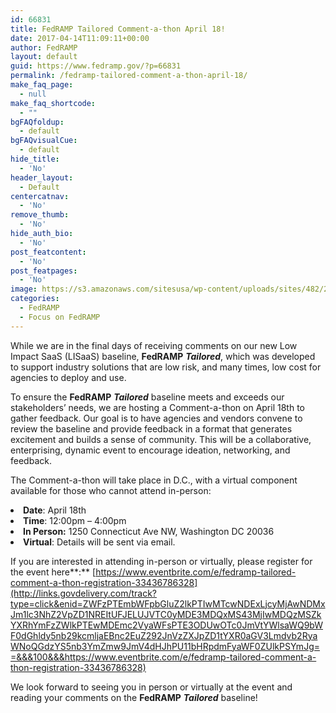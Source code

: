 ```yaml
---
id: 66831
title: FedRAMP Tailored Comment-a-thon April 18!
date: 2017-04-14T11:09:11+00:00
author: FedRAMP
layout: default
guid: https://www.fedramp.gov/?p=66831
permalink: /fedramp-tailored-comment-a-thon-april-18/
make_faq_page:
  - null
make_faq_shortcode:
  - ""
bgFAQfoldup:
  - default
bgFAQvisualCue:
  - default
hide_title:
  - 'No'
header_layout:
  - Default
centercatnav:
  - 'No'
remove_thumb:
  - 'No'
hide_auth_bio:
  - 'No'
post_featcontent:
  - 'No'
post_featpages:
  - 'No'
image: https://s3.amazonaws.com/sitesusa/wp-content/uploads/sites/482/2017/04/FedRAMP-web-banner_04062017_V2_Blog-banner-2.png
categories:
  - FedRAMP
  - Focus on FedRAMP
---
```

While we are in the final days of receiving comments on our new Low Impact SaaS (LISaaS) baseline, **FedRAMP** **_Tailored_**, which was developed to support industry solutions that are low risk, and many times, low cost for agencies to deploy and use.

To ensure the **FedRAMP** **_Tailored_** baseline meets and exceeds our stakeholders’ needs, we are hosting a Comment-a-thon on April 18th to gather feedback. Our goal is to have agencies and vendors convene to review the baseline and provide feedback in a format that generates excitement and builds a sense of community. This will be a collaborative, enterprising, dynamic event to encourage ideation, networking, and feedback. 

The Comment-a-thon will take place in D.C., with a virtual component available for those who cannot attend in-person:

<li style="font-weight: 400">
  <b>Date</b>: April 18th
</li>
<li style="font-weight: 400">
  <b>Time</b>: 12:00pm &#8211; 4:00pm
</li>
<li style="font-weight: 400">
  <b>In Person:</b> 1250 Connecticut Ave NW, Washington DC 20036 
</li>
<li style="font-weight: 400">
  <b>Virtual</b>: Details will be sent via email.
</li>

If you are interested in attending in-person or virtually, please register for the event here**:** [https://www.eventbrite.com/e/fedramp-tailored-comment-a-thon-registration-33436786328](http://links.govdelivery.com/track?type=click&enid=ZWFzPTEmbWFpbGluZ2lkPTIwMTcwNDExLjcyMjAwNDMxJm1lc3NhZ2VpZD1NREItUFJELUJVTC0yMDE3MDQxMS43MjIwMDQzMSZkYXRhYmFzZWlkPTEwMDEmc2VyaWFsPTE3ODUwOTc0JmVtYWlsaWQ9bWF0dGhldy5nb29kcmljaEBnc2EuZ292JnVzZXJpZD1tYXR0aGV3Lmdvb2RyaWNoQGdzYS5nb3YmZmw9JmV4dHJhPU11bHRpdmFyaWF0ZUlkPSYmJg==&&&100&&&https://www.eventbrite.com/e/fedramp-tailored-comment-a-thon-registration-33436786328)
  
We look forward to seeing you in person or virtually at the event and reading your comments on the **FedRAMP** **_Tailored_** baseline! 